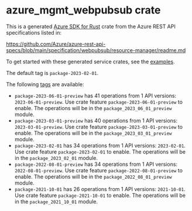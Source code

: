 # azure_mgmt_webpubsub crate

This is a generated [Azure SDK for Rust](https://github.com/Azure/azure-sdk-for-rust) crate from the Azure REST API specifications listed in:

https://github.com/Azure/azure-rest-api-specs/blob/main/specification/webpubsub/resource-manager/readme.md

To get started with these generated service crates, see the [examples](https://github.com/Azure/azure-sdk-for-rust/blob/main/services/README.md#examples).

The default tag is `package-2023-02-01`.

The following [tags](https://github.com/Azure/azure-sdk-for-rust/blob/main/services/tags.md) are available:

- `package-2023-06-01-preview` has 41 operations from 1 API versions: `2023-06-01-preview`. Use crate feature `package-2023-06-01-preview` to enable. The operations will be in the `package_2023_06_01_preview` module.
- `package-2023-03-01-preview` has 40 operations from 1 API versions: `2023-03-01-preview`. Use crate feature `package-2023-03-01-preview` to enable. The operations will be in the `package_2023_03_01_preview` module.
- `package-2023-02-01` has 34 operations from 1 API versions: `2023-02-01`. Use crate feature `package-2023-02-01` to enable. The operations will be in the `package_2023_02_01` module.
- `package-2022-08-01-preview` has 34 operations from 1 API versions: `2022-08-01-preview`. Use crate feature `package-2022-08-01-preview` to enable. The operations will be in the `package_2022_08_01_preview` module.
- `package-2021-10-01` has 26 operations from 1 API versions: `2021-10-01`. Use crate feature `package-2021-10-01` to enable. The operations will be in the `package_2021_10_01` module.